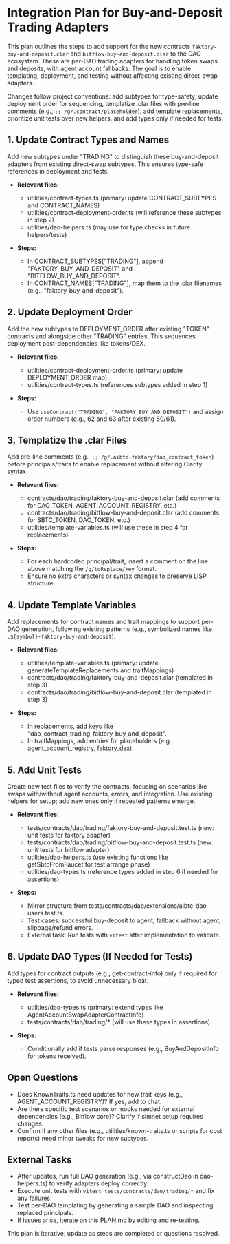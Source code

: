 # Integration Plan for Buy-and-Deposit Trading Adapters

This plan outlines the steps to add support for the new contracts `faktory-buy-and-deposit.clar` and `bitflow-buy-and-deposit.clar` to the DAO ecosystem. These are per-DAO trading adapters for handling token swaps and deposits, with agent account fallbacks. The goal is to enable templating, deployment, and testing without affecting existing direct-swap adapters.

Changes follow project conventions: add subtypes for type-safety, update deployment order for sequencing, templatize .clar files with pre-line comments (e.g., `;; /g/.contract/placeholder`), add template replacements, prioritize unit tests over new helpers, and add types only if needed for tests.

## 1. Update Contract Types and Names
Add new subtypes under "TRADING" to distinguish these buy-and-deposit adapters from existing direct-swap subtypes. This ensures type-safe references in deployment and tests.

- **Relevant files:**
  - utilities/contract-types.ts (primary: update CONTRACT_SUBTYPES and CONTRACT_NAMES)
  - utilities/contract-deployment-order.ts (will reference these subtypes in step 2)
  - utilities/dao-helpers.ts (may use for type checks in future helpers/tests)

- **Steps:**
  - In CONTRACT_SUBTYPES["TRADING"], append "FAKTORY_BUY_AND_DEPOSIT" and "BITFLOW_BUY_AND_DEPOSIT".
  - In CONTRACT_NAMES["TRADING"], map them to the .clar filenames (e.g., "faktory-buy-and-deposit").

## 2. Update Deployment Order
Add the new subtypes to DEPLOYMENT_ORDER after existing "TOKEN" contracts and alongside other "TRADING" entries. This sequences deployment post-dependencies like tokens/DEX.

- **Relevant files:**
  - utilities/contract-deployment-order.ts (primary: update DEPLOYMENT_ORDER map)
  - utilities/contract-types.ts (references subtypes added in step 1)

- **Steps:**
  - Use `useContract("TRADING", "FAKTORY_BUY_AND_DEPOSIT")` and assign order numbers (e.g., 62 and 63 after existing 60/61).

## 3. Templatize the .clar Files
Add pre-line comments (e.g., `;; /g/.aibtc-faktory/dao_contract_token`) before principals/traits to enable replacement without altering Clarity syntax.

- **Relevant files:**
  - contracts/dao/trading/faktory-buy-and-deposit.clar (add comments for DAO_TOKEN, AGENT_ACCOUNT_REGISTRY, etc.)
  - contracts/dao/trading/bitflow-buy-and-deposit.clar (add comments for SBTC_TOKEN, DAO_TOKEN, etc.)
  - utilities/template-variables.ts (will use these in step 4 for replacements)

- **Steps:**
  - For each hardcoded principal/trait, insert a comment on the line above matching the `/g/toReplace/key` format.
  - Ensure no extra characters or syntax changes to preserve LISP structure.

## 4. Update Template Variables
Add replacements for contract names and trait mappings to support per-DAO generation, following existing patterns (e.g., symbolized names like `.${symbol}-faktory-buy-and-deposit`).

- **Relevant files:**
  - utilities/template-variables.ts (primary: update generateTemplateReplacements and traitMappings)
  - contracts/dao/trading/faktory-buy-and-deposit.clar (templated in step 3)
  - contracts/dao/trading/bitflow-buy-and-deposit.clar (templated in step 3)

- **Steps:**
  - In replacements, add keys like "dao_contract_trading_faktory_buy_and_deposit".
  - In traitMappings, add entries for placeholders (e.g., agent_account_registry, faktory_dex).

## 5. Add Unit Tests
Create new test files to verify the contracts, focusing on scenarios like swaps with/without agent accounts, errors, and integration. Use existing helpers for setup; add new ones only if repeated patterns emerge.

- **Relevant files:**
  - tests/contracts/dao/trading/faktory-buy-and-deposit.test.ts (new: unit tests for faktory adapter)
  - tests/contracts/dao/trading/bitflow-buy-and-deposit.test.ts (new: unit tests for bitflow adapter)
  - utilities/dao-helpers.ts (use existing functions like getSbtcFromFaucet for test arrange phase)
  - utilities/dao-types.ts (reference types added in step 6 if needed for assertions)

- **Steps:**
  - Mirror structure from tests/contracts/dao/extensions/aibtc-dao-users.test.ts.
  - Test cases: successful buy-deposit to agent, fallback without agent, slippage/refund errors.
  - External task: Run tests with `vitest` after implementation to validate.

## 6. Update DAO Types (If Needed for Tests)
Add types for contract outputs (e.g., get-contract-info) only if required for typed test assertions, to avoid unnecessary bloat.

- **Relevant files:**
  - utilities/dao-types.ts (primary: extend types like AgentAccountSwapAdapterContractInfo)
  - tests/contracts/dao/trading/* (will use these types in assertions)

- **Steps:**
  - Conditionally add if tests parse responses (e.g., BuyAndDepositInfo for tokens received).

## Open Questions
- Does KnownTraits.ts need updates for new trait keys (e.g., AGENT_ACCOUNT_REGISTRY)? If yes, add to chat.
- Are there specific test scenarios or mocks needed for external dependencies (e.g., Bitflow core)? Clarify if simnet setup requires changes.
- Confirm if any other files (e.g., utilities/known-traits.ts or scripts for cost reports) need minor tweaks for new subtypes.

## External Tasks
- After updates, run full DAO generation (e.g., via constructDao in dao-helpers.ts) to verify adapters deploy correctly.
- Execute unit tests with `vitest tests/contracts/dao/trading/*` and fix any failures.
- Test per-DAO templating by generating a sample DAO and inspecting replaced principals.
- If issues arise, iterate on this PLAN.md by editing and re-testing.

This plan is iterative; update as steps are completed or questions resolved.
